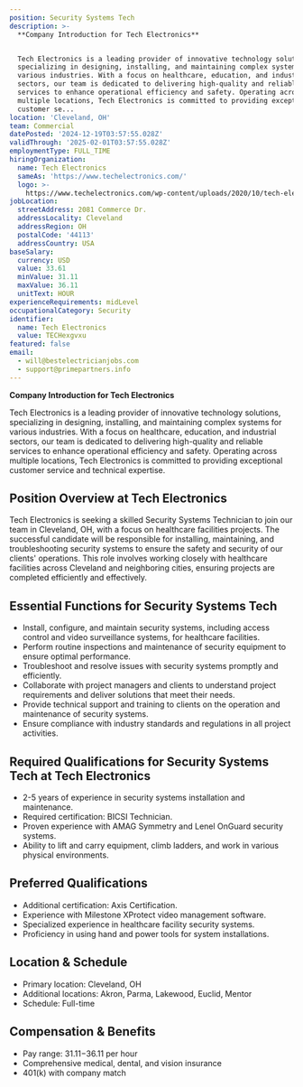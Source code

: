 ```yaml
---
position: Security Systems Tech
description: >-
  **Company Introduction for Tech Electronics**


  Tech Electronics is a leading provider of innovative technology solutions,
  specializing in designing, installing, and maintaining complex systems for
  various industries. With a focus on healthcare, education, and industrial
  sectors, our team is dedicated to delivering high-quality and reliable
  services to enhance operational efficiency and safety. Operating across
  multiple locations, Tech Electronics is committed to providing exceptional
  customer se...
location: 'Cleveland, OH'
team: Commercial
datePosted: '2024-12-19T03:57:55.028Z'
validThrough: '2025-02-01T03:57:55.028Z'
employmentType: FULL_TIME
hiringOrganization:
  name: Tech Electronics
  sameAs: 'https://www.techelectronics.com/'
  logo: >-
    https://www.techelectronics.com/wp-content/uploads/2020/10/tech-electronics-logo.png
jobLocation:
  streetAddress: 2081 Commerce Dr.
  addressLocality: Cleveland
  addressRegion: OH
  postalCode: '44113'
  addressCountry: USA
baseSalary:
  currency: USD
  value: 33.61
  minValue: 31.11
  maxValue: 36.11
  unitText: HOUR
experienceRequirements: midLevel
occupationalCategory: Security
identifier:
  name: Tech Electronics
  value: TECHexgvxu
featured: false
email:
  - will@bestelectricianjobs.com
  - support@primepartners.info
---
```




**Company Introduction for Tech Electronics**

Tech Electronics is a leading provider of innovative technology solutions, specializing in designing, installing, and maintaining complex systems for various industries. With a focus on healthcare, education, and industrial sectors, our team is dedicated to delivering high-quality and reliable services to enhance operational efficiency and safety. Operating across multiple locations, Tech Electronics is committed to providing exceptional customer service and technical expertise.

## Position Overview at Tech Electronics

Tech Electronics is seeking a skilled Security Systems Technician to join our team in Cleveland, OH, with a focus on healthcare facilities projects. The successful candidate will be responsible for installing, maintaining, and troubleshooting security systems to ensure the safety and security of our clients' operations. This role involves working closely with healthcare facilities across Cleveland and neighboring cities, ensuring projects are completed efficiently and effectively.

## Essential Functions for Security Systems Tech

- Install, configure, and maintain security systems, including access control and video surveillance systems, for healthcare facilities.
- Perform routine inspections and maintenance of security equipment to ensure optimal performance.
- Troubleshoot and resolve issues with security systems promptly and efficiently.
- Collaborate with project managers and clients to understand project requirements and deliver solutions that meet their needs.
- Provide technical support and training to clients on the operation and maintenance of security systems.
- Ensure compliance with industry standards and regulations in all project activities.

## Required Qualifications for Security Systems Tech at Tech Electronics

- 2-5 years of experience in security systems installation and maintenance.
- Required certification: BICSI Technician.
- Proven experience with AMAG Symmetry and Lenel OnGuard security systems.
- Ability to lift and carry equipment, climb ladders, and work in various physical environments.

## Preferred Qualifications

- Additional certification: Axis Certification.
- Experience with Milestone XProtect video management software.
- Specialized experience in healthcare facility security systems.
- Proficiency in using hand and power tools for system installations.

## Location & Schedule

- Primary location: Cleveland, OH
- Additional locations: Akron, Parma, Lakewood, Euclid, Mentor
- Schedule: Full-time

## Compensation & Benefits

- Pay range: $31.11-$36.11 per hour
- Comprehensive medical, dental, and vision insurance
- 401(k) with company match